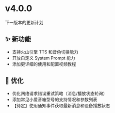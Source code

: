# v4.0.0

下一版本的更新计划

## ✨ 新功能

- 支持火山引擎 TTS 和音色切换能力
- 开放自定义 System Prompt 能力
- 添加更详细的使用和配置视频教程

## 💪 优化

- 优化网络请求错误重试策略（消息/播放状态轮询）
- 添加常见小爱音箱型号的支持情况和参数列表
- 【待定】使用通知事件获取最新消息和设备播放状态
